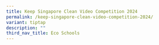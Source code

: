 ```yaml
---
title: Keep Singapore Clean Video Competition 2024
permalink: /keep-singapore-clean-video-competition-2024/
variant: tiptap
description: ""
third_nav_title: Eco Schools
---
```

